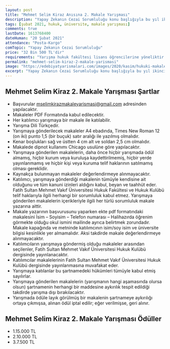 ```yaml
---
layout: post
title: "Mehmet Selim Kiraz Anısına 2. Makale Yarışması"
description: "Yapay Zekanın Cezai Sorumluluğu konu başlığıyla bu yıl ikincisi ilan edilen makale yarışmasına başvurular mselimkirazmakaleyarismasi@gmail.com adresi üzerinden alınacaktır. Yarışma hukuk fakültesi lisans öğrencilerine yöneliktir."
tags: [şubat 2021, hukuk, üniversite, makale yarışması]
comments: true
lastDate: 1613768400  
dateHuman: "20 Şubat 2021"
attendance: "Posta-Kargo"
comTopic: "Yapay Zekanın Cezai Sorumluluğu"
price: "32 Bin 500 TL'dir"
requirements: "Yarışma hukuk fakültesi lisans öğrencilerine yöneliktir."
permalink: "mehmet-selim-kiraz-2-makale-yarismasi"
image: "https://edebiyatyarismalari.com/images/2020/kasim/hukuki-makale-yarismasi.jpg"
excerpt: "Yapay Zekanın Cezai Sorumluluğu konu başlığıyla bu yıl ikincisi ilan edilen makale yarışmasına başvurular mselimkirazmakaleyarismasi@gmail.com adresi üzerinden alınacaktır. Yarışma hukuk fakültesi lisans öğrencilerine yöneliktir."
---
```


## Mehmet Selim Kiraz 2. Makale Yarışması Şartlar
- Başvurular mselimkirazmakaleyarismasi@gmail.com adresinden yapılacaktır.
- Makaleler PDF Formatında kabul edilecektir.
- Her katılımcı yarışmaya bir makale ile katılabilir.
- Yarışma Dili Türkçedir.
- Yarışmaya gönderilecek makaleler A4 ebadında, Times New Roman 12 (on iki) punto 1,5 (bir buçuk) satır aralığı ile yazılmış olmalıdır.
- Kenar boşlukları sağ ve üstten 4 cm alt ve soldan 2,5 cm olmalıdır.
- Makalede dipnot kullanımı Chicago usulüne göre yapılacaktır.
- Yarışmaya gönderilen makalelerin, daha önce hiçbir yarışmada ödül almamış, hiçbir kurum veya kuruluşa kaydettirilmemiş, hiçbir yerde yayınlanmamış ve hiçbir kişi veya kuruma telif haklarının satılmamış olması gereklidir.
- Kaynakça bulunmayan makaleler değerlendirmeye alınmayacaktır.
- Katılımcı, yarışmaya gönderdiği makalenin tümüyle kendisine ait olduğunu ve tüm kanuni izinleri aldığını kabul, beyan ve taahhüt eder. Fatih Sultan Mehmet Vakıf Üniversitesi Hukuk Fakültesi ve Hukuk Kulübü telif haklarıyla ilgili herhangi bir sorumluluk kabul etmez. Yarışmaya gönderilen makalelerin içerikleriyle ilgili her türlü sorumluluk makale yazarına aittir.
- Makale yazarının başvurusunu yaparken ekte pdf formatındaki makalesini İsim – Soyisim – Telefon numarası – Halihazırda öğrenim görmekte olduğu okul ismini mailinde ayrıca belirtmek zorundadır. Makale kapağında ve metninde katılımcının isim/soy isim ve üniversite bilgisi kesinlikle yer almamalıdır. Aksi takdirde makale değerlendirmeye alınmayacaktır.
- Katılımcıların yarışmaya göndermiş olduğu makaleler arasından seçilenler, Fatih Sultan Mehmet Vakıf Üniversitesi Hukuk Kulübü
dergisinde yayınlanacaktır.
- Katılımcılar makalelerinin Fatih Sultan Mehmet Vakıf Üniversitesi Hukuk Kulübü dergisinde yayınlanmasına muvafakat eder.
- Yarışmaya katılanlar bu şartnamedeki hükümleri tümüyle kabul etmiş sayılırlar.
- Yarışmaya gönderilen makalelerin (yarışmanın hangi aşamasında olursa olsun) şartnamenin herhangi bir maddesine aykırılık tespit edildiği takdirde yarışma dışı bırakılacaktır.
- Yarışmada ödüle layık görülmüş bir makalenin şartnameye aykırılığı ortaya çıkmışsa, alınan ödül iptal edilir; eğer verilmişse, geri alınır.

## Mehmet Selim Kiraz 2. Makale Yarışması Ödüller
- 1.15.000 TL
- 2.10.000 TL 
- 3.7.500 TL
